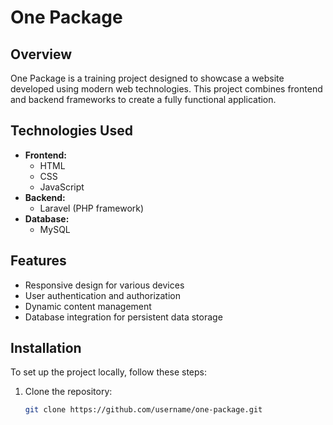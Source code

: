 # One Package

## Overview
One Package is a training project designed to showcase a website developed using modern web technologies. This project combines frontend and backend frameworks to create a fully functional application.

## Technologies Used
- **Frontend:** 
  - HTML
  - CSS
  - JavaScript
- **Backend:** 
  - Laravel (PHP framework)
- **Database:**
  - MySQL

## Features
- Responsive design for various devices
- User authentication and authorization
- Dynamic content management
- Database integration for persistent data storage

## Installation
To set up the project locally, follow these steps:

1. Clone the repository:
   ```bash
   git clone https://github.com/username/one-package.git
